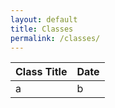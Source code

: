 ```yaml
---
layout: default
title: Classes
permalink: /classes/
---
```

Class Title| Date
------------ | -------------
a | b
